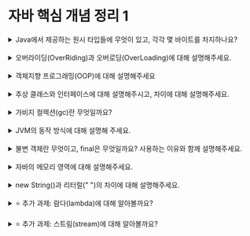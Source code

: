
# 자바 핵심 개념 정리 1
<details>
<summary>Java에서 제공하는 원시 타입들에 무엇이 있고, 각각 몇 바이트를 차지하나요?</summary>
<div markdown="1">
- 기본 8개의 타입을 제공 </br>
문자형 : char(2byte)  </br>
정수형 : byte(1byte) , short(2byte), int(4byte), long(8byte)</br>
실수형 : float(4byte), double(8byte)</br>
논리형 : boolean(1byte)</br> 
cf. 데이터를 다루는 최소 단위가 byte라 boolean을 1bit가 아닌 1byte로 다룸
</div>
</details>
<br>

<details>
<summary>오버라이딩(OverRiding)과 오버로딩(OverLoading)에 대해 설명해주세요.</summary>
<div markdown="1">
<b>오버라이딩(Overriding)</b></br>
- 슈퍼 클래스에서 받은 메소드를 자식 클래스에서 재정의 하는 것을 말함</br>
    - 서브 클래스에서 슈퍼 클래스에 선언된 메소드를 중복 작성하여 슈퍼 클래스에 작성된 메서드를 무시하고 서브 클래스에서 중복 작성된 메서드를 실행시키는 것</br>
- 이때 메소드의 이름, 매개변수의 개수, 타입, 그리고 리턴 타입 등이 모두 동일해야 함.</br>
- 실행시간에 오버라이딩된 메소드를 찾아 호출하는 동적바인딩</br></br>
<b>오버로딩(Overloading)</b></br>
- 같은 클래스나 상속 관계에 있는 클래스에 동일한 이름의 메소드가 중복 작성되는 것을 지칭.</br>
- 이때 메소드의 이름은 반드시 동일해야하며, 매개변수의 개수나 타입은 달라야 함.</br>
- 컴파일 과정에서 어떤 메서드를 호출할지 결정되는 정적 바인딩</br></br>
오버로딩과 오버라이딩을 통해 객체 지향의 다형성을 구현할 수 있음</br>
또한, 코드 중복을 줄이고 기능 확장의 장점을 가짐</br>
</div>
</details>
<br>

<details>
<summary>객체지향 프로그래밍(OOP)에 대해 설명해주세요</summary>
<div markdown="1">
- 컴퓨터 프로그래밍 방식 중 하나로, 프로그래밍에서 필요한 데이터를 추상화시켜 상태와 행위를 가진 객체를 만들고 그 객체들 간의 유기적인 상호작용을 통해 로직을 구성하는 프로그래밍 방법</br>
- 프로그래밍을 여러 개의 독립된 단위인 ‘객체’들의 모임으로 보는 것을 말함.</br>
- 각 객체들은 메시지를 주고 받고, 데이터를 처리할 수 있음.
</div>
</details>
<br>

<details>
<summary>추상 클래스와 인터페이스에 대해 설명해주시고, 차이에 대해 설명해주세요.</summary>
<div markdown="1">
<b>추상 클래스 (Is - a)(상속)</b></br>
    - 클래스 내에 ‘추상메소드’가 하나 이상 포함되거나 abstract 키워드로 정의된 경우를 말함.</br></br>
<b>인터페이스(Has -a)(포함)</b></br>
    - interface 키워드로 선언되는 것</br></br>
<b>**공통점**</b></br>
    - 둘 다 비슷하게 extends 나 implements를 사용하여 서브 클래스와 구현 클래스를 정의하고, 서브 클래스에서 추상메소드를 구현하도록 강제함</br>
    - 추상 클래스와 인터페이스 모두 객체를 생성할 수 없고 서브, 구현 클래스를 통해 객체를 생성할 수 있음.</br>
    - 이를 통해 프로그램의 유지 보수성을 높일 수 있음</br></br>
<b>**차이점**</b></br>
    - 애초에 **존재 목적**이 다름</br>
        - <b>추상 클래스</b> </br>
        >'상속'을 통해 부모의 기능을 이용하고 확장하는 데 목적이 있음 </br>
        > 즉, 상속을 위한 슈퍼 클래스로 활용하기 위함</br>
        -<b> 인터페이스</b></br>
        > 메소드의 선언만 되어있어 그 함수의 구현을 강제하여 구체적인 클래스에 의존하지 않고 객체지향의 특징인 **다형성**을 추구하는데 목적이 있음.</br>
        > 선언과 구현을 분리하여 유연한 설계를 위함**</br>
    - 이 외에도 추상 클래스는 다중 상속이 불가하고, 인터페이스는 다중 상속이 가능하다는 점, 그리고 추상 클래스는 생성자, 필드, 일반 메소드를 포함할 수 있는 반면에 인터페이스는 이것들을 가질 수 다는 차이 존재.
</div>
</details>
<br>

<details>
<summary>가비지 컬렉션(gc)란 무엇일까요?</summary>
<div markdown="1">
- **GC(가비지 컬렉터)란?**</br>
    - 힙 메모리 관리를 위해 참조되고 있지 않은 객체들을 찾아 메모리에서 삭제하는 역할을 하는 시스템 
</div>
</details>
<br>

<details>
<summary>JVM의 동작 방식에 대해 설명해 주세요.</summary>
<div markdown="1">
- JVM은 클래스 로더와 실행 엔진, 가비지 컬렉터를 포함하고 있고, 동작 방식은 다음과 같음 </br></br>
1. 자바 프로그램을 실행하면 JVM은 OS로부터 메모리를 할당</br>
2. 자바 컴파일러가소스코드를 바이트 코드로 컴파일함</br>
3. 클래스 로더를 통해 JVM Runtime Data Area로 로딩</br>
4. Runtime Data Area에 로딩된 .class들은 실행엔진을 통해 해석됨</br>
5. 해석된 바이트 코드는 Runtime Data Area의 각 영역에 배치되어 수행되며 이 과정에서 실행엔진에 의해 가비지 컬렉터의 작동과 스레드 동기화가 이뤄짐.</br>
</div>
</details>
<br>

<details>
<summary>불변 객체란 무엇이고, final은 무엇일까요? 사용하는 이유와 함께 설명해주세요.</summary>
<div markdown="1">
불변객체란 객체 생성 이후에 내부의 상태가 변하지 않는 객체를 말함</br></br>
final은 이러한 불변성 확보를 위해 사용되는 키워드를 말하며, 3가지 용도롤 사용됨</br>
- final로 선언된 클래스는 더 이상 상속되지 않으며,</br> 
final로 선언된 메소드는 더 이상 오버라이딩될 수 없고, </br> 
final로 선언된 필드는 상수로서, 실행 중에 값을 변경할 수 없음.</br></br>
불변객체 및 final을 사용하는 이유</br>
1. 불변이라는 특성 덕분에 동기화를 고려하지 않아도 되어 멀티 스레드 환경에 유용.</br>
2. 다른 사람이 작성한 함수를 예측가능하며 안전하게 사용할 수 있음</br>
3. 불변 객체는 내부 상태가 변경되지 않아, Map의 Key와 Set의 요소로 사용하기 적합</br>
4. 한 번 할당하면 같은 객체 계속 호출하더라도 새롭게 할당되지 않아 GC의 성능을 높일 수 있음</br>
</div>
</details>
<br>

<details>
<summary>자바의 메모리 영역에 대해 설명해주세요.</summary>
<div markdown="1">
자바의 메모리 영역은 크게 3가지로 이루어져 있음</br></br>
1. Heap 영역</br>
    - new를 사용해 생성된 객체와 참조형 데이터 객체의 실제 데이터가 저장됨</br>
    - 호출이 종료되어도 삭제되지 않고 GC에 의해 메모리에서 해제됨</br>
    - 쓰레드 개수와 상관 없이 단 하나만 존재</br></br>
2. Stack 영역</br>
    - Heap영역 참조형 데이터의 주소값과, 객체의 주소 값이 저장됨</br>
    - 기본 자료형, 지역 변수, 매개변수가 저장됨</br>
    - 메소드 호출될 때 메모리에 할당되고 메소드 종료시 메모리에서 삭제됨</br>
    - 각 쓰레드는 자신만의 Stack을 가짐</br></br>
3. Static(Method) 영역</br>
    - JVM이 실행될 때나 CLass가 로딩될 때 생성됨</br>
    - Class의 정보, Static 변수(클래스 변수), 생성자, 메소드 등을 저장</br>
    - 이 영역에 있는 것은 어디서든 접근이 가능함</br>
    - 프로그램 종료됙 전까지 메모리 상에 존재함</br>
</div>
</details>
<br>

<details>
<summary>new String()과 리터럴(" ")의 차이에 대해 설명해주세요.</summary>
<div markdown="1">
이 둘은 저장되는 저장공간(메모리)의 차이</br></br>
- new String() </br>
    : 객체로 생성되어 Heap 메모리 영역에 저장됨</br>
    : 항상 새로운 주소를 할당 받음</br></br>
- 리터럴(" ") </br>
    : Heap 내의 Stirng constant pool 이라는 영역에 저장됨</br>
    : 같은 값이 이미 존재한다면 이전과 동일한 주소를 가짐</br>

</div>
</details>
<br>

<details>
<summary>⭐️ 추가 과제: 람다(lambda)에 대해 알아볼까요?</summary>
<div markdown="1">
람다식: 간결한 형식의 코드 뭉치</br>
람다식 표현 :  (전달값1, 전달값2, ...) -> { 코드 }</br>
- 접근 제어자, 반환 값, 메소드 이름 필요X</br>
- 파라미터의 자료형 필요X </br>
- 전달 값 1개인 경우, 괄호 필요X</br>
- 문장 한 줄인 경우, 중괄호&세미콜론 필요X 자동으로 그 문장 반환</br>
    ----단, 리턴이 포함된 경우 괄호 생략 불가</br>
    
</div>
</details>
<br>

<details>
<summary>⭐️ 추가 과제: 스트림(stream)에 대해 알아볼까요?</summary>
<div markdown="1">
스트림(Stream) : 람다를 활용할 수 있는 기술 중 하나로 '데이터의 흐름'이라고 생각하면 됨</br>
- 이전에 반복문과 iterator를 통해 순회하던 것을 람다식과 스트림을 이용하여 매우 간결하게 순회하고 또 데이터를 처리할수 있음</br></br>
스트림의 동작 흐름</br>
- 생성-> 중개 연산(변환) -> 최종 연산(사용)</br>
- 생성: 컬렉션, 배열, 가변 매개변수, 람다 표현식, 파일 등등 다양한 데이터 소스에서 생성할 수 있음</br>
- 중개 연산(변환): 초기 스트림은 중개 연산을 통해 또 다른 스트림으로 변환됨 (ex. filter(),map(),limit(),sorted()...)</br>
- 최종 연산(사용): 각 요소를 소모하여 결과 표시하고 해당 스트림은 더이상 사용 불가 (ex. foreEach(), reduce(), count(), sum()...)

</div>
</details>
<br>
